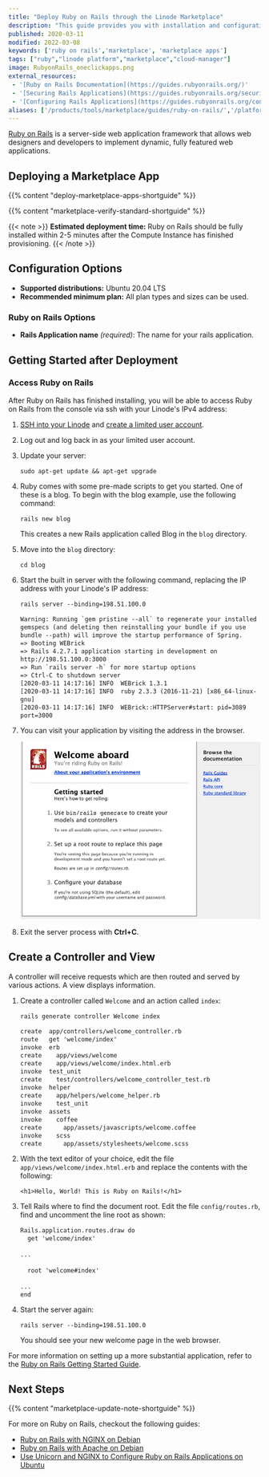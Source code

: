 ```yaml
---
title: "Deploy Ruby on Rails through the Linode Marketplace"
description: "This guide provides you with installation and configuration instructions for deploying Ruby on Rails using the Lindoe One-Click Apps Marketplace."
published: 2020-03-11
modified: 2022-03-08
keywords: ['ruby on rails','marketplace', 'marketplace apps']
tags: ["ruby","linode platform","marketplace","cloud-manager"]
image: RubyonRails_oneclickapps.png
external_resources:
 - '[Ruby on Rails Documentation](https://guides.rubyonrails.org/)'
 - '[Securing Rails Applications](https://guides.rubyonrails.org/security.html)'
 - '[Configuring Rails Applications](https://guides.rubyonrails.org/configuring.html)'
aliases: ['/products/tools/marketplace/guides/ruby-on-rails/','/platform/marketplace/deploying-ruby-on-rails-with-marketplace-apps/', '/platform/one-click/deploying-ruby-on-rails-with-one-click-apps/','/guides/deploying-ruby-on-rails-with-one-click-apps/', '/guides/deploying-ruby-on-rails-with-marketplace-apps/','/guides/ruby-on-rails-marketplace-app/']
---
```


[Ruby on Rails](http://rubyonrails.org/) is a server-side web application framework that allows web designers and developers to implement dynamic, fully featured web applications.

## Deploying a Marketplace App

{{% content "deploy-marketplace-apps-shortguide" %}}

{{% content "marketplace-verify-standard-shortguide" %}}

{{< note >}}
**Estimated deployment time:** Ruby on Rails should be fully installed within 2-5 minutes after the Compute Instance has finished provisioning.
{{< /note >}}

## Configuration Options

- **Supported distributions:** Ubuntu 20.04 LTS
- **Recommended minimum plan:** All plan types and sizes can be used.

### Ruby on Rails Options

- **Rails Application name** *(required)*: The name for your rails application.

## Getting Started after Deployment

### Access Ruby on Rails

After Ruby on Rails has finished installing, you will be able to access Ruby on Rails from the console via ssh with your Linode's IPv4 address:

1.  [SSH into your Linode](/docs/products/compute/compute-instances/guides/set-up-and-secure/#connect-to-the-instance) and [create a limited user account](/docs/products/compute/compute-instances/guides/set-up-and-secure/#add-a-limited-user-account).

1.  Log out and log back in as your limited user account.

1.  Update your server:

        sudo apt-get update && apt-get upgrade

1.  Ruby comes with some pre-made scripts to get you started. One of these is a blog. To begin with the blog example, use the following command:

        rails new blog

    This creates a new Rails application called Blog in the `blog` directory.

1.  Move into the `blog` directory:

        cd blog

1.  Start the built in server with the following command, replacing the IP address with your Linode's IP address:

        rails server --binding=198.51.100.0

    ```output
    Warning: Running `gem pristine --all` to regenerate your installed gemspecs (and deleting then reinstalling your bundle if you use bundle --path) will improve the startup performance of Spring.
    => Booting WEBrick
    => Rails 4.2.7.1 application starting in development on http://198.51.100.0:3000
    => Run `rails server -h` for more startup options
    => Ctrl-C to shutdown server
    [2020-03-11 14:17:16] INFO  WEBrick 1.3.1
    [2020-03-11 14:17:16] INFO  ruby 2.3.3 (2016-11-21) [x86_64-linux-gnu]
    [2020-03-11 14:17:16] INFO  WEBrick::HTTPServer#start: pid=3089 port=3000
    ```

1.  You can visit your application by visiting the address in the browser.

    ![Rails Welcome Page](rails-welcome-page.png "Rails Welcome Page")

1.  Exit the server process with **Ctrl+C**.

## Create a Controller and View

A controller will receive requests which are then routed and served by various actions. A view displays information.

1.  Create a controller called `Welcome` and an action called `index`:

        rails generate controller Welcome index

    ```output
    create  app/controllers/welcome_controller.rb
    route   get 'welcome/index'
    invoke  erb
    create    app/views/welcome
    create    app/views/welcome/index.html.erb
    invoke  test_unit
    create    test/controllers/welcome_controller_test.rb
    invoke  helper
    create    app/helpers/welcome_helper.rb
    invoke    test_unit
    invoke  assets
    invoke    coffee
    create      app/assets/javascripts/welcome.coffee
    invoke    scss
    create      app/assets/stylesheets/welcome.scss
    ```

1.  With the text editor of your choice, edit the file `app/views/welcome/index.html.erb` and replace the contents with the following:

    ```file {title="app/views/welcome/index.html.erb" lang="html"}
    <h1>Hello, World! This is Ruby on Rails!</h1>
    ```

1.  Tell Rails where to find the document root. Edit the file `config/routes.rb`, find and uncomment the line root as shown:

    ```file {title="config/routes" lang="conf"}
    Rails.application.routes.draw do
      get 'welcome/index'

    ...

      root 'welcome#index'

    ...
    end
    ```

1.  Start the server again:

        rails server --binding=198.51.100.0

    You should see your new welcome page in the web browser.

For more information on setting up a more substantial application, refer to the [Ruby on Rails Getting Started Guide](https://guides.rubyonrails.org/getting_started.html).

## Next Steps

{{% content "marketplace-update-note-shortguide" %}}

For more on Ruby on Rails, checkout the following guides:

- [Ruby on Rails with NGINX on Debian](/docs/guides/ruby-on-rails-nginx-debian/)
- [Ruby on Rails with Apache on Debian](/docs/guides/ruby-on-rails-apache-debian/)
- [Use Unicorn and NGINX to Configure Ruby on Rails Applications on Ubuntu](/docs/guides/use-unicorn-and-nginx-on-ubuntu-18-04/)
